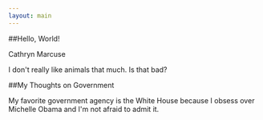 ```yaml
---
layout: main
---
```


##Hello, World!

Cathryn Marcuse

I don't really like animals that much. Is that bad?

##My Thoughts on Government

My favorite government agency is the White House because I obsess over Michelle Obama and I'm not afraid to admit it.
